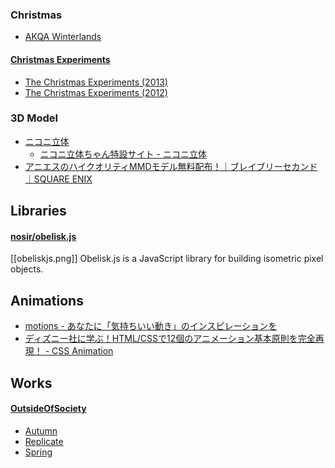 ### Christmas

- [AKQA Winterlands](http://snow.akqa.com/)

#### [Christmas Experiments](http://christmasexperiments.com/)
- [The Christmas Experiments (2013)](http://christmasexperiments.com/2013/)
- [The Christmas Experiments (2012)](http://christmasexperiments.com/2012/)


### 3D Model
- [ニコニ立体](http://3d.nicovideo.jp/)
    - [ニコニ立体ちゃん特設サイト - ニコニ立体](http://3d.nicovideo.jp/alicia/)
- [アニエスのハイクオリティMMDモデル無料配布！｜ブレイブリーセカンド｜SQUARE ENIX](http://www.jp.square-enix.com/second/mmd-download.html)


## Libraries

#### [nosir/obelisk.js](https://github.com/nosir/obelisk.js)  
[[obeliskjs.png]]
Obelisk.js is a JavaScript library for building isometric pixel objects.


## Animations
- [motions - あなたに「気持ちいい動き」のインスピレーションを](http://motions.me/)
- [ディズニー社に学ぶ！HTML/CSSで12個のアニメーション基本原則を完全再現！ - CSS Animation](https://cssanimation.rocks/jp/principles/)


## Works

#### [OutsideOfSociety](http://oos.moxiecode.com/blog/)
- [Autumn](http://oos.moxiecode.com/js_webgl/autumn/)
- [Replicate](http://oos.moxiecode.com/js_webgl/replicate/)
- [Spring](http://oos.moxiecode.com/js_webgl/spring/)
